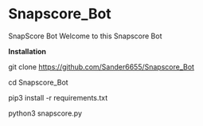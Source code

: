 # Snapscore_Bot
SnapScore Bot 
Welcome to this Snapscore Bot 

**Installation**

git clone https://github.com/Sander6655/Snapscore_Bot

cd Snapscore_Bot

pip3 install -r requirements.txt

python3 snapscore.py


